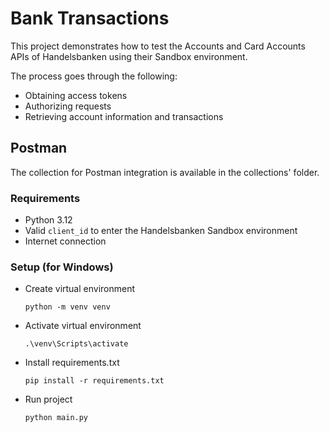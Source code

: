 # Bank Transactions

This project demonstrates how to test the Accounts and Card Accounts APIs of Handelsbanken using their Sandbox
environment.

The process goes through the following:

- Obtaining access tokens
- Authorizing requests
- Retrieving account information and transactions

## Postman

The collection for Postman integration is available in the collections' folder.

### Requirements

- Python 3.12
- Valid `client_id` to enter the Handelsbanken Sandbox environment
- Internet connection

### Setup (for Windows)

- Create virtual environment

    `python -m venv venv`

- Activate virtual environment 

    `.\venv\Scripts\activate`

- Install requirements.txt

    `pip install -r requirements.txt`

- Run project

    `python main.py`

